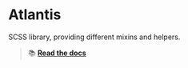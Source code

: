 Atlantis
========

SCSS library, providing different mixins and helpers.

> 📚 [**Read the docs**](https://21torr-docs.fly.dev/docs/ts-scss/atlantis/)
